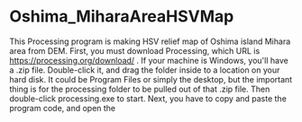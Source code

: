 # Oshima_MiharaAreaHSVMap
This Processing program is making HSV relief map of Oshima island Mihara area from DEM.
First, you must download Processing, which URL is https://processing.org/download/ .
If your machine is Windows, you'll have a .zip file. Double-click it, and drag the folder inside to a location on your hard disk. It could be Program Files or simply the desktop, but the important thing is for the processing folder to be pulled out of that .zip file. Then double-click processing.exe to start.
Next, you have to copy and paste the program code, and open the 
